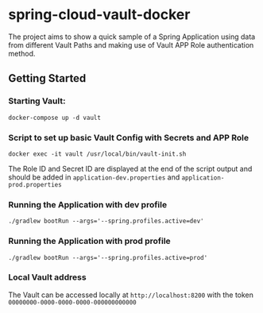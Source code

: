 # spring-cloud-vault-docker

The project aims to show a quick sample of a Spring Application using data from different Vault Paths and
making use of Vault APP Role authentication method.

## Getting Started

### Starting Vault:
```
docker-compose up -d vault
```
### Script to set up basic Vault Config with Secrets and APP Role
```
docker exec -it vault /usr/local/bin/vault-init.sh
```

The Role ID and Secret ID are displayed at the end of the script output and should be added in ```application-dev.properties``` and ```application-prod.properties```

### Running the Application with dev profile
```./gradlew bootRun --args='--spring.profiles.active=dev'```

### Running the Application with prod profile
```./gradlew bootRun --args='--spring.profiles.active=prod'```

### Local Vault address
The Vault can be accessed locally at ```http://localhost:8200``` with the token ```00000000-0000-0000-0000-000000000000```
